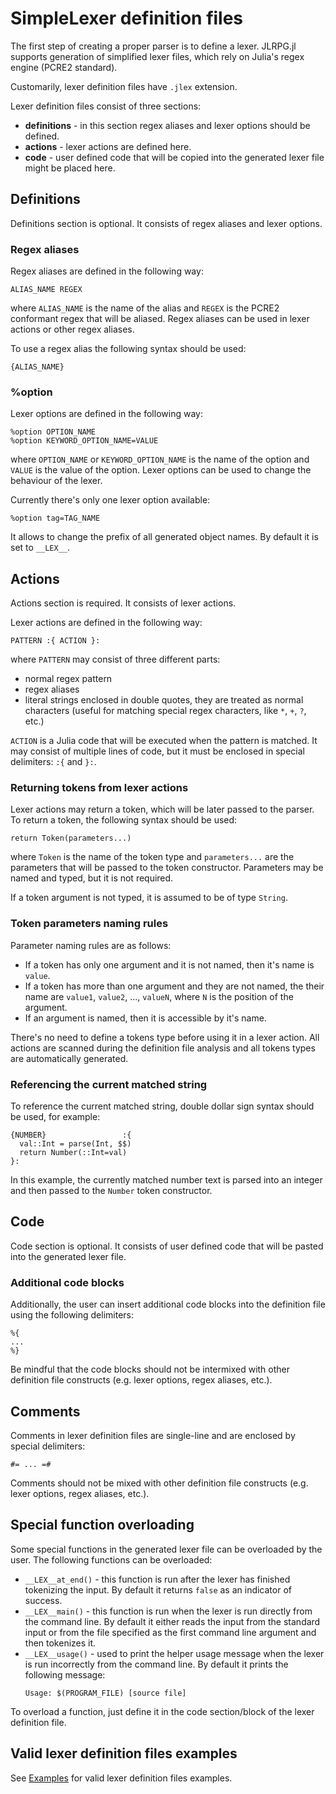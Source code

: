# SimpleLexer definition files

The first step of creating a proper parser is to define a lexer. JLRPG.jl supports generation of simplified lexer files, which rely on Julia's regex engine (PCRE2 standard).

Customarily, lexer definition files have `.jlex` extension.

Lexer definition files consist of three sections:

- **definitions** - in this section regex aliases and lexer options should be defined.
- **actions** - lexer actions are defined here.
- **code** - user defined code that will be copied into the generated lexer file might be placed here.

## Definitions

Definitions section is optional. It consists of regex aliases and lexer options.

### Regex aliases

Regex aliases are defined in the following way:

```
ALIAS_NAME REGEX
```

where `ALIAS_NAME` is the name of the alias and `REGEX` is the PCRE2 conformant regex that will be aliased. Regex aliases can be used in lexer actions or other regex aliases.

To use a regex alias the following syntax should be used:

```
{ALIAS_NAME}
```

### %option

Lexer options are defined in the following way:

```
%option OPTION_NAME
%option KEYWORD_OPTION_NAME=VALUE
```

where `OPTION_NAME` or `KEYWORD_OPTION_NAME` is the name of the option and `VALUE` is the value of the option. Lexer options can be used to change the behaviour of the lexer.

Currently there's only one lexer option available:

```
%option tag=TAG_NAME
```

It allows to change the prefix of all generated object names. By default it is set to `__LEX__`.

## Actions

Actions section is required. It consists of lexer actions.

Lexer actions are defined in the following way:

```
PATTERN :{ ACTION }:
```

where `PATTERN` may consist of three different parts:

- normal regex pattern
- regex aliases
- literal strings enclosed in double quotes, they are treated as normal characters (useful for matching special regex characters, like `*`, `+`, `?`, etc.)

`ACTION` is a Julia code that will be executed when the pattern is matched. It may consist of multiple lines of code, but it must be enclosed in special delimiters: `:{` and `}:`.

### Returning tokens from lexer actions

Lexer actions may return a token, which will be later passed to the parser. To return a token, the following syntax should be used:

```
return Token(parameters...)
```

where `Token` is the name of the token type and `parameters...` are the parameters that will be passed to the token constructor. Parameters may be named and typed, but it is not required.

If a token argument is not typed, it is assumed to be of type `String`.

### Token parameters naming rules

Parameter naming rules are as follows:

- If a token has only one argument and it is not named, then it's name is `value`.
- If a token has more than one argument and they are not named, the their name are `value1`, `value2`, ..., `valueN`, where `N` is the position of the argument.
- If an argument is named, then it is accessible by it's name.

There's no need to define a tokens type before using it in a lexer action. All actions are scanned during the definition file analysis and all tokens types are automatically generated.

### Referencing the current matched string

To reference the current matched string, double dollar sign syntax should be used, for example:

```
{NUMBER}                 :{
  val::Int = parse(Int, $$)
  return Number(::Int=val)
}:
```

In this example, the currently matched number text is parsed into an integer and then passed to the `Number` token constructor.

## Code

Code section is optional. It consists of user defined code that will be pasted into the generated lexer file.

### Additional code blocks

Additionally, the user can insert additional code blocks into the definition file using the following delimiters:

```
%{
...
%}
```

Be mindful that the code blocks should not be intermixed with other definition file constructs (e.g. lexer options, regex aliases, etc.).

## Comments

Comments in lexer definition files are single-line and are enclosed by special delimiters:

```
#= ... =#
```

Comments should not be mixed with other definition file constructs (e.g. lexer options, regex aliases, etc.).

## Special function overloading

Some special functions in the generated lexer file can be overloaded by the user. The following functions can be overloaded:

- `__LEX__at_end()` - this function is run after the lexer has finished tokenizing the input. By default it returns `false` as an indicator of success.
- `__LEX__main()` - this function is run when the lexer is run directly from the command line. By default it either reads the input from the standard input or from the file specified as the first command line argument and then tokenizes it.
- `__LEX__usage()` - used to print the helper usage message when the lexer is run incorrectly from the command line. By default it prints the following message:
  ```
  Usage: $(PROGRAM_FILE) [source file]
  ```

To overload a function, just define it in the code section/block of the lexer definition file.

## Valid lexer definition files examples

See [Examples](@ref) for valid lexer definition files examples.
